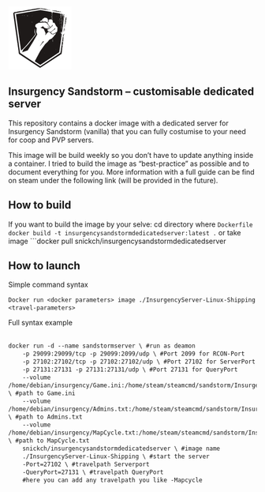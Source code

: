 ![](https://github.com/SnickCH/InsurgencySandstormDedicatedServer/blob/master/sandstorm-logo.png)
## Insurgency Sandstorm – customisable dedicated server
This repository contains a docker image with a dedicated server for Insurgency Sandstorm (vanilla) that you can fully costumise to your need for coop and PVP servers. 

This image will be build weekly so you don’t have to update anything inside a container. I tried to build the image as “best-practice” as possible and to document everything for you. More information with a full guide can be find on steam under the following link (will be provided in the future).


## How to build
If you want to build the image by your selve: cd directory where ```Dockerfile```
```docker build -t insurgencysandstormdedicatedserver:latest .```
or take image ```docker pull snickch/insurgencysandstormdedicatedserver

## How to launch

Simple command syntax
```
Docker run <docker parameters> image ./InsurgencyServer-Linux-Shipping <travel-parameters>
```

Full syntax example
```

docker run -d --name sandstormserver \ #run as deamon
	-p 29099:29099/tcp -p 29099:2099/udp \ #Port 2099 for RCON-Port
	-p 27102:27102/tcp -p 27102:27102/udp \ #Port 27102 for ServerPort
	-p 27131:27131 -p 27131:27131/udp \ #Port 27131 for QueryPort
	--volume /home/debian/insurgency/Game.ini:/home/steam/steamcmd/sandstorm/Insurgency/Saved/Config/LinuxServer/Game.ini:ro \ #path to Game.ini
	--volume /home/debian/insurgency/Admins.txt:/home/steam/steamcmd/sandstorm/Insurgency/Saved/Config/LinuxServer/Admins.txt:ro \ #path to Admins.txt
	--volume  /home/debian/insurgency/MapCycle.txt:/home/steam/steamcmd/sandstorm/Insurgency/Config/LinuxServer/MapCycle.txt:ro \ #path to MapCycle.txt
	snickch/insurgencysandstormdedicatedserver \ #image name
	./InsurgencyServer-Linux-Shipping \ #start the server
	-Port=27102 \ #travelpath Serverport
	-QueryPort=27131 \ #travelpath QueryPort
	#here you can add any travelpath you like -Mapcycle
```

